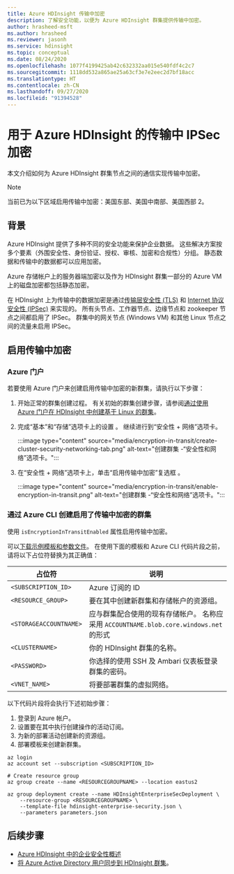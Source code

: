 ```yaml
---
title: Azure HDInsight 传输中加密
description: 了解安全功能，以便为 Azure HDInsight 群集提供传输中加密。
author: hrasheed-msft
ms.author: hrasheed
ms.reviewer: jasonh
ms.service: hdinsight
ms.topic: conceptual
ms.date: 08/24/2020
ms.openlocfilehash: 1077f4199425ab42c632332aa015e540fdf4c2c7
ms.sourcegitcommit: 1118dd532a865ae25a63cf3e7e2eec2d7bf18acc
ms.translationtype: HT
ms.contentlocale: zh-CN
ms.lasthandoff: 09/27/2020
ms.locfileid: "91394528"
---
```

# <a name="ipsec-encryption-in-transit-for-azure-hdinsight"></a>用于 Azure HDInsight 的传输中 IPSec 加密

本文介绍如何为 Azure HDInsight 群集节点之间的通信实现传输中加密。

> [!Note]
> 当前已为以下区域启用传输中加密：美国东部、美国中南部、美国西部 2。 

## <a name="background"></a>背景

Azure HDInsight 提供了多种不同的安全功能来保护企业数据。 这些解决方案按多个要素（外围安全性、身份验证、授权、审核、加密和合规性）分组。 静态数据和传输中的数据都可以应用加密。

Azure 存储帐户上的服务器端加密以及作为 HDInsight 群集一部分的 Azure VM 上的磁盘加密都包括静态加密。

在 HDInsight 上为传输中的数据加密是通过[传输层安全性 (TLS)](https://en.wikipedia.org/wiki/Transport_Layer_Security) 和 [Internet 协议安全性 (IPSec)](https://en.wikipedia.org/wiki/IPsec) 来实现的。 所有头节点、工作器节点、边缘节点和 zookeeper 节点之间都启用了 IPSec。 群集中的网关节点 (Windows VM) 和其他 Linux 节点之间的流量未启用 IPSec。

## <a name="enable-encryption-in-transit"></a>启用传输中加密

### <a name="azure-portal"></a>Azure 门户

若要使用 Azure 门户来创建启用传输中加密的新群集，请执行以下步骤：

1. 开始正常的群集创建过程。 有关初始的群集创建步骤，请参阅[通过使用 Azure 门户在 HDInsight 中创建基于 Linux 的群集](../hdinsight-hadoop-create-linux-clusters-portal.md)。
1. 完成“基本”和“存储”选项卡上的设置 。 继续进行到“安全性 + 网络”选项卡。

    :::image type="content" source="media/encryption-in-transit/create-cluster-security-networking-tab.png" alt-text="创建群集 -“安全性和网络”选项卡。":::

1. 在“安全性 + 网络”选项卡上，单击“启用传输中加密”复选框 。

    :::image type="content" source="media/encryption-in-transit/enable-encryption-in-transit.png" alt-text="创建群集 -“安全性和网络”选项卡。":::

### <a name="create-a-cluster-with-encryption-in-transit-enabled-through-the-azure-cli"></a>通过 Azure CLI 创建启用了传输中加密的群集

使用 `isEncryptionInTransitEnabled` 属性启用传输中加密。

可以[下载示例模板和参数文件](https://github.com/Azure-Samples/hdinsight-enterprise-security)。 在使用下面的模板和 Azure CLI 代码片段之前，请将以下占位符替换为其正确值：

| 占位符 | 说明 |
|---|---|
| `<SUBSCRIPTION_ID>` | Azure 订阅的 ID |
| `<RESOURCE_GROUP>` | 要在其中创建新群集和存储帐户的资源组。 |
| `<STORAGEACCOUNTNAME>` | 应与群集配合使用的现有存储帐户。 名称应采用 `ACCOUNTNAME.blob.core.windows.net` 的形式 |
| `<CLUSTERNAME>` | 你的 HDInsight 群集的名称。 |
| `<PASSWORD>` | 你选择的使用 SSH 及 Ambari 仪表板登录群集的密码。 |
| `<VNET_NAME>` | 将要部署群集的虚拟网络。 |

以下代码片段将会执行下述初始步骤：

1. 登录到 Azure 帐户。
1. 设置要在其中执行创建操作的活动订阅。
1. 为新的部署活动创建新的资源组。
1. 部署模板来创建新群集。

```azurecli
az login
az account set --subscription <SUBSCRIPTION_ID>

# Create resource group
az group create --name <RESOURCEGROUPNAME> --location eastus2

az group deployment create --name HDInsightEnterpriseSecDeployment \
    --resource-group <RESOURCEGROUPNAME> \
    --template-file hdinsight-enterprise-security.json \
    --parameters parameters.json
```

## <a name="next-steps"></a>后续步骤

* [Azure HDInsight 中的企业安全性概述](hdinsight-security-overview.md)
* [将 Azure Active Directory 用户同步到 HDInsight 群集](../disk-encryption.md)。
